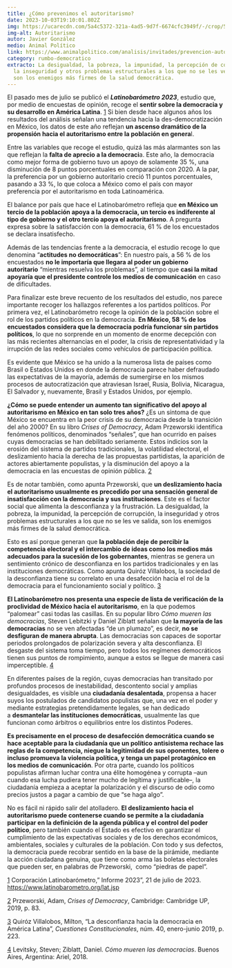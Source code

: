 ```yaml
---
title: ¿Cómo prevenimos el autoritarismo?
date: 2023-10-03T19:10:01.802Z
img: https://ucarecdn.com/5a4c5372-321a-4ad5-9d7f-6674cfc3949f/-/crop/5997x3456/0,1788/-/preview/
img-alt: Autoritarismo
autor: Javier González
medio: Animal Político
link: https://www.animalpolitico.com/analisis/invitades/prevencion-autoritarismo-democracia-latinobarometro
category: rumbo-democratico
extracto: La desigualdad, la pobreza, la impunidad, la percepción de corrupción,
  la inseguridad y otros problemas estructurales a los que no se les ve salida,
  son los enemigos más firmes de la salud democrática.
---
```

El pasado mes de julio se publicó el ***Latinobarómetro 2023***, estudio que, por medio de encuestas de opinión, recoge el **sentir sobre la democracia y su desarrollo en América Latina**. [1](https://www.animalpolitico.com/analisis/invitades/prevencion-autoritarismo-democracia-latinobarometro#_ftn1) Si bien desde hace algunos años los resultados del análisis señalan una tendencia hacia la des-democratización en México, los datos de este año reflejan **un ascenso dramático de la propensión hacia el autoritarismo entre la población en genera**l.

Entre las variables que recoge el estudio, quizá las más alarmantes son las que reflejan la **falta de aprecio a la democraci**a. Este año, la democracia como mejor forma de gobierno tuvo un apoyo de solamente 35 %, una disminución de 8 puntos porcentuales en comparación con 2020. A la par, la preferencia por un gobierno autoritario creció 11 puntos porcentuales, pasando a 33 %, lo que coloca a México como el país con mayor preferencia por el autoritarismo en toda Latinoamérica.

El balance por país que hace el Latinobarómetro refleja que **en México un tercio de la población apoya a la democracia, un tercio es indiferente al tipo de gobierno y el otro tercio apoya el autoritarismo**. A pregunta expresa sobre la satisfacción con la democracia, 61 % de los encuestados se declara insatisfecho.

Además de las tendencias frente a la democracia, el estudio recoge lo que denomina “**actitudes no democráticas**”: En nuestro país, a 56 % de los encuestados **no le importaría que llegara al poder un gobierno autoritario** “mientras resuelva los problemas”, al tiempo que **casi la mitad apoyaría que el presidente controle los medios de comunicación** en caso de dificultades.

Para finalizar este breve recuento de los resultados del estudio, nos parece importante recoger los hallazgos referentes a los partidos políticos. Por primera vez, el Latinobarómetro recoge la opinión de la población sobre el rol de los partidos políticos en la democracia. **En México, 58 % de los encuestados considera que la democracia podría funcionar sin partidos políticos**, lo que no sorprende en un momento de enorme decepción con las más recientes alternancias en el poder, la crisis de representatividad y la irrupción de las redes sociales como vehículos de participación política.

Es evidente que México se ha unido a la numerosa lista de países como Brasil o Estados Unidos en donde la democracia parece haber defraudado las expectativas de la mayoría, además de sumergirse en los mismos procesos de autocratización que atraviesan Israel, Rusia, Bolivia, Nicaragua, El Salvador y, nuevamente, Brasil y Estados Unidos, por ejemplo.

**¿Cómo se puede entender un aumento tan significativo del apoyo al autoritarismo en México en tan solo tres años?** ¿Es un síntoma de que México se encuentra en la peor crisis de su democracia desde la transición del año 2000? En su libro *Crises of Democracy*, Adam Przeworski identifica fenómenos políticos, denominados “señales”, que han ocurrido en países cuyas democracias se han debilitado seriamente. Estos indicios son la erosión del sistema de partidos tradicionales, la volatilidad electoral, el deslizamiento hacia la derecha de las propuestas partidistas, la aparición de actores abiertamente populistas, y la disminución del apoyo a la democracia en las encuestas de opinión pública. [2](https://www.animalpolitico.com/analisis/invitades/prevencion-autoritarismo-democracia-latinobarometro#_ftn2)

Es de notar también, como apunta Przeworski, que **un deslizamiento hacia el autoritarismo usualmente es precedido por una sensación general de insatisfacción con la democracia y sus instituciones**. Este es el factor social que alimenta la desconfianza y la frustración. La desigualdad, la pobreza, la impunidad, la percepción de corrupción, la inseguridad y otros problemas estructurales a los que no se les ve salida, son los enemigos más firmes de la salud democrática.

Esto es así porque generan que **la población deje de percibir la competencia electoral y el intercambio de ideas como los medios más adecuados para la sucesión de los gobernantes**, mientras se genera un sentimiento crónico de desconfianza en los partidos tradicionales y en las instituciones democráticas. Como apunta Quiróz Villalobos, la sociedad de la desconfianza tiene su correlato en una desafección hacia el rol de la democracia para el funcionamiento social y político. [3](https://www.animalpolitico.com/analisis/invitades/prevencion-autoritarismo-democracia-latinobarometro#_ftn3)

**El Latinobarómetro nos presenta una especie de lista de verificación de la proclividad de México hacia el autoritarismo**, en la que podemos “palomear” casi todas las casillas. En su popular libro *Cómo mueren las democracias*, Steven Lebitzki y Daniel Ziblatt señalan que **la mayoría de las democracias** no se ven afectadas “de un plumazo”, es decir, **no se desfiguran de manera abrupta**. Las democracias son capaces de soportar periodos prolongados de polarización severa y alta desconfianza. El desgaste del sistema toma tiempo, pero todos los regímenes democráticos tienen sus puntos de rompimiento, aunque a estos se llegue de manera casi imperceptible. [4](https://www.animalpolitico.com/analisis/invitades/prevencion-autoritarismo-democracia-latinobarometro#_ftn4)

En diferentes países de la región, cuyas democracias han transitado por profundos procesos de inestabilidad, descontento social y amplias desigualdades, es visible una **ciudadanía desalentada**, propensa a hacer suyos los postulados de candidatos populistas que, una vez en el poder y mediante estrategias pretendidamente legales, se han dedicado a **desmantelar las instituciones democráticas**, usualmente las que funcionan como árbitros o equilibrios entre los distintos Poderes.

**Es precisamente en el proceso de desafección democrática cuando se hace aceptable para la ciudadanía que un político antisistema rechace las reglas de la competencia, niegue la legitimidad de sus oponentes, tolere o incluso promueva la violencia política, y tenga un papel protagónico en los medios de comunicación**. Por otra parte, cuando los políticos populistas afirman luchar contra una élite homogénea y corrupta –aun cuando esa lucha pudiera tener mucho de legítima y justificable–, la ciudadanía empieza a aceptar la polarización y el discurso de odio como precios justos a pagar a cambio de que “se haga algo”.

No es fácil ni rápido salir del atolladero. **El deslizamiento hacia el autoritarismo puede contenerse cuando se permite a la ciudadanía participar en la definición de la agenda pública y el control del poder político**, pero también cuando el Estado es efectivo en garantizar el cumplimiento de las expectativas sociales y de los derechos económicos, ambientales, sociales y culturales de la población. Con todo y sus defectos, la democracia puede recobrar sentido en la base de la pirámide, mediante la acción ciudadana genuina, que tiene como arma las boletas electorales que pueden ser, en palabras de Przeworski,  como “piedras de papel”.



[1](https://www.animalpolitico.com/analisis/invitades/prevencion-autoritarismo-democracia-latinobarometro#_ftnref1) Corporación Latinobarómetro,” Informe 2023”, 21 de julio de 2023. https://www.latinobarometro.org/lat.jsp

[2](https://www.animalpolitico.com/analisis/invitades/prevencion-autoritarismo-democracia-latinobarometro#_ftnref2) Przeworski, Adam, *Crises of Democracy*, Cambridge: Cambridge UP, 2019, p. 83.

[3](https://www.animalpolitico.com/analisis/invitades/prevencion-autoritarismo-democracia-latinobarometro#_ftnref3) Quiróz Villalobos, Milton, “La desconfianza hacia la democracia en América Latina”, *Cuestiones Constitucionales*, núm. 40, enero-junio 2019, p. 223.

[4](https://www.animalpolitico.com/analisis/invitades/prevencion-autoritarismo-democracia-latinobarometro#_ftnref4) Levitsky, Steven; Ziblatt, Daniel. *Cómo mueren las democracias*. Buenos Aires, Argentina: Ariel, 2018.